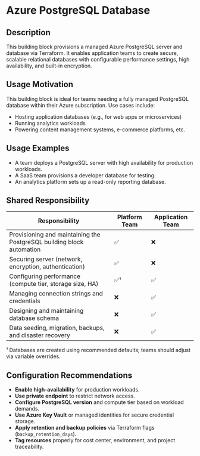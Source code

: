 # Azure PostgreSQL Database

## Description
This building block provisions a managed Azure PostgreSQL server and database via Terraform. It enables application teams to create secure, scalable relational databases with configurable performance settings, high availability, and built-in encryption.

## Usage Motivation
This building block is ideal for teams needing a fully managed PostgreSQL database within their Azure subscription. Use cases include:

- Hosting application databases (e.g., for web apps or microservices)
- Running analytics workloads
- Powering content management systems, e-commerce platforms, etc.

## Usage Examples

- A team deploys a PostgreSQL server with high availability for production workloads.
- A SaaS team provisions a developer database for testing.
- An analytics platform sets up a read-only reporting database.

## Shared Responsibility

| Responsibility                                                       | Platform Team | Application Team |
|----------------------------------------------------------------------|---------------|------------------|
| Provisioning and maintaining the PostgreSQL building block automation | ✅            | ❌               |
| Securing server (network, encryption, authentication)               | ✅            | ❌               |
| Configuring performance (compute tier, storage size, HA)            | ✅¹           | ✅               |
| Managing connection strings and credentials                         | ❌            | ✅               |
| Designing and maintaining database schema                           | ❌            | ✅               |
| Data seeding, migration, backups, and disaster recovery             | ❌            | ✅               |

¹ Databases are created using recommended defaults; teams should adjust via variable overrides.

## Configuration Recommendations

- **Enable high-availability** for production workloads.
- **Use private endpoint** to restrict network access.
- **Configure PostgreSQL version** and compute tier based on workload demands.
- **Use Azure Key Vault** or managed identities for secure credential storage.
- **Apply retention and backup policies** via Terraform flags (`backup_retention_days`).
- **Tag resources** properly for cost center, environment, and project traceability.
